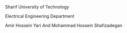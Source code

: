 
Sharif University of Technology

Electrical Engineering Department

Amir Hossein Yari And Mohammad Hossein Shafizadegan
